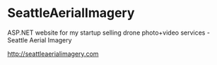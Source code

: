 # SeattleAerialImagery
ASP.NET website for my startup selling drone photo+video services - Seattle Aerial Imagery

http://seattleaerialimagery.com
